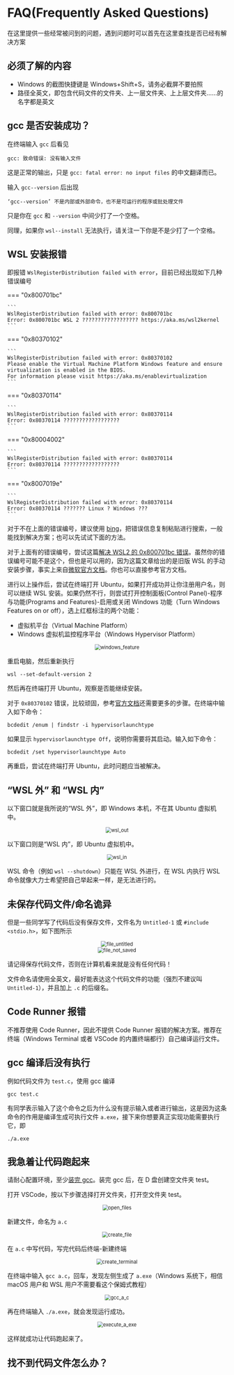 # FAQ(Frequently Asked Questions)

在这里提供一些经常被问到的问题，遇到问题时可以首先在这里查找是否已经有解决方案

## 必须了解的内容

- Windows 的截图快捷键是 Windows+Shift+S，请务必截屏不要拍照
- 路径全英文，即包含代码文件的文件夹、上一层文件夹、上上层文件夹……的名字都是英文

## gcc 是否安装成功？

在终端输入 `gcc` 后看见
```
gcc: 致命错误: 没有输入文件
```

这是正常的输出，只是 `gcc: fatal error: no input files` 的中文翻译而已。 

输入 `gcc--version` 后出现
```
‘gcc--version’ 不是内部或外部命令，也不是可运行的程序或批处理文件
```

只是你在 `gcc` 和 `--version` 中间少打了一个空格。

同理，如果你 `wsl--install` 无法执行，请关注一下你是不是少打了一个空格。

## WSL 安装报错

即报错 `WslRegisterDistribution failed with error`，目前已经出现如下几种错误编号

=== "0x800701bc"

    ```
    WslRegisterDistribution failed with error: 0x800701bc
    Error: 0x800701bc WSL 2 ?????????????????? https://aka.ms/wsl2kernel
    ```

=== "0x80370102"

    ```
    WslRegisterDistribution failed with error: 0x80370102
    Please enable the Virtual Machine Platform Windows feature and ensure virtualization is enabled in the BIOS.
    For information please visit https://aka.ms/enablevirtualization
    ```

=== "0x80370114"

    ```
    WslRegisterDistribution failed with error: 0x80370114
    Error: 0x80370114 ??????????????????
    ```

=== "0x80004002"

    ```
    WslRegisterDistribution failed with error: 0x80370114
    Error: 0x80370114 ??????????????????
    ```

=== "0x8007019e"

    ```
    WslRegisterDistribution failed with error: 0x80370114
    Error: 0x80370114 ??????? Linux ? Windows ???
    ```

对于不在上面的错误编号，建议使用 [bing](https://cn.bing.com)，把错误信息复制粘贴进行搜索，一般能找到解决方案；也可以先试试下面的方法。

对于上面有的错误编号，尝试这篇[解决 WSL2 的 0x800701bc 错误](https://zhuanlan.zhihu.com/p/599286889)。虽然你的错误编号可能不是这个，但也是可以用的，因为这篇文章给出的是旧版 WSL 的手动安装步骤，事实上来自[微软官方文档](https://learn.microsoft.com/zh-cn/windows/wsl/install-manual)。你也可以直接参考官方文档。

进行以上操作后，尝试在终端打开 Ubuntu，如果打开成功并让你注册用户名，则可以继续 WSL 安装。如果仍然不行，则尝试打开控制面板(Control Panel)-程序与功能(Programs and Features)-启用或关闭 Windows 功能（Turn Windows Features on or off），选上红框标注的两个功能：

- 虚拟机平台（Virtual Machine Platform）
- Windows 虚拟机监控程序平台（Windows Hypervisor Platform）

<div style="text-align:center;">
    <img src="../graph/windows_feature.png" alt="windows_feature" style="margin: 0 auto; zoom: 80%;"/>
</div>

重启电脑，然后重新执行
```
wsl --set-default-version 2
```

然后再在终端打开 Ubuntu，观察是否能继续安装。

对于 `0x80370102` 错误，比较顽固，参考[官方文档](https://aka.ms/enablevirtualization)还需要更多的步骤。在终端中输入如下命令：
```
bcdedit /enum | findstr -i hypervisorlaunchtype
```

如果显示 `hypervisorlaunchtype Off`，说明你需要将其启动。输入如下命令：
```
bcdedit /set hypervisorlaunchtype Auto
```

再重启，尝试在终端打开 Ubuntu，此时问题应当被解决。

## “WSL 外” 和 “WSL 内”

以下窗口就是我所说的“WSL 外”，即 Windows 本机，不在其 Ubuntu 虚拟机中。

<div style="text-align:center;">
    <img src="../graph/wsl_out.png" alt="wsl_out" style="margin: 0 auto; zoom: 80%;"/>
</div>

以下窗口则是“WSL 内”，即 Ubuntu 虚拟机中。

<div style="text-align:center;">
    <img src="../graph/wsl_in.png" alt="wsl_in" style="margin: 0 auto; zoom: 80%;"/>
</div>

WSL 命令（例如 `wsl --shutdown`）只能在 WSL 外进行，在 WSL 内执行 WSL 命令就像大力士希望把自己举起来一样，是无法进行的。

## 未保存代码文件/命名诡异

但是一些同学写了代码后没有保存文件，文件名为 `Untitled-1` 或 `#include <stdio.h>`，如下图所示

<div style="text-align:center;">
    <img src="../graph/file_untitled.png" alt="file_untitled" style="margin: 0 auto; zoom: 80%;"/>
</div>

<div style="text-align:center;">
    <img src="../graph/file_not_saved.png" alt="file_not_saved" style="margin: 0 auto; zoom: 80%;"/>
</div>

请记得保存代码文件，否则在计算机看来就是没有任何代码！

文件命名请使用全英文，最好能表达这个代码文件的功能（强烈不建议叫 `Untitled-1`），并且加上 `.c` 的后缀名。

## Code Runner 报错

不推荐使用 Code Runner，因此不提供 Code Runner 报错的解决方案。推荐在终端（Windows Terminal 或者 VSCode 的内置终端都行）自己编译运行文件。

## gcc 编译后没有执行

例如代码文件为 `test.c`，使用 gcc 编译
```
gcc test.c
```

有同学表示输入了这个命令之后为什么没有提示输入或者进行输出，这是因为这条命令的作用是编译生成可执行文件 `a.exe`，接下来你想要真正实现功能需要执行它，即
```
./a.exe
```

## 我急着让代码跑起来

请耐心配置环境，至少[装完 gcc](../env/C_compiler/)。装完 gcc 后，在 D 盘创建空文件夹 test。

打开 VSCode，按以下步骤选择打开文件夹，打开空文件夹 test。

<div style="text-align:center;">
    <img src="../graph/open_files.png" alt="open_files" style="margin: 0 auto; zoom: 80%;"/>
</div>

新建文件，命名为 `a.c`

<div style="text-align:center;">
    <img src="../graph/create_file.png" alt="create_file" style="margin: 0 auto; zoom: 80%;"/>
</div>

在 `a.c` 中写代码，写完代码后终端-新建终端

<div style="text-align:center;">
    <img src="../graph/create_terminal.png" alt="create_terminal" style="margin: 0 auto; zoom: 80%;"/>
</div>

在终端中输入 `gcc a.c`，回车，发现左侧生成了 `a.exe`（Windows 系统下，相信 macOS 用户和 WSL 用户不需要看这个保姆式教程）

<div style="text-align:center;">
    <img src="../graph/gcc_a_c.png" alt="gcc_a_c" style="margin: 0 auto; zoom: 80%;"/>
</div>

再在终端输入 `./a.exe`，就会发现运行成功。

<div style="text-align:center;">
    <img src="../graph/execute_a_exe.png" alt="execute_a_exe" style="margin: 0 auto; zoom: 80%;"/>
</div>

这样就成功让代码跑起来了。

## 找不到代码文件怎么办？
